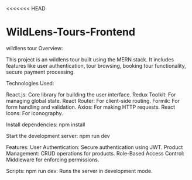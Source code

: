 <<<<<<< HEAD
# WildLens-Tours-Frontend
wildlens tour
Overview:

This project is an wildlens tour built using the MERN stack. It includes features like user authentication, tour browsing, booking tour functionality, secure payment processing.

Technologies Used:

React.js: Core library for building the user interface.
Redux Toolkit: For managing global state.
React Router: For client-side routing.
Formik: For form handling and validation.
Axios: For making HTTP requests.
React Icons: For iconography.

Install dependencies:
npm install

Start the development server:
npm run dev

Features:
User Authentication: Secure authentication using JWT.
Product Management: CRUD operations for products.
Role-Based Access Control: Middleware for enforcing permissions.

Scripts:
npm run dev: Runs the server in development mode.
